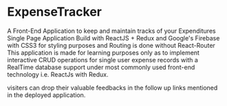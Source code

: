 # ExpenseTracker
A Front-End Application to keep and maintain tracks of your Expenditures
Single Page Application Build with ReactJS + Redux and Google's Firebase with CSS3 for styling purposes and Routing is done without React-Router
This application is made for learning purposes only as to implement interactive CRUD operations for single user expense records with a RealTime database support under most commonly used front-end technology i.e. ReactJs with Redux.

visiters can drop their valuable feedbacks in the follow up links mentioned in the deployed application.
